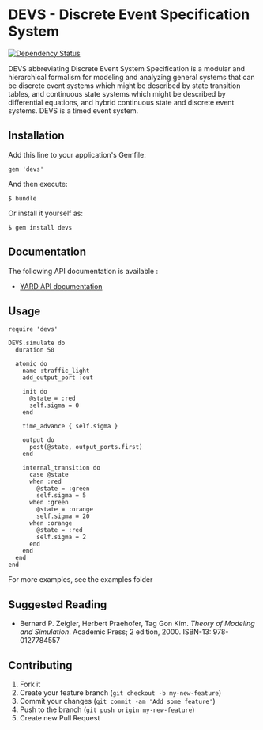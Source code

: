 # DEVS - Discrete Event Specification System

[![Dependency Status](https://gemnasium.com/romain1189/devs.png)](https://gemnasium.com/romain1189/devs)

DEVS abbreviating Discrete Event System Specification is a modular and hierarchical formalism for modeling and analyzing general systems that can be discrete event systems which might be described by state transition tables, and continuous state systems which might be described by differential equations, and hybrid continuous state and discrete event systems. DEVS is a timed event system.

## Installation

Add this line to your application's Gemfile:

    gem 'devs'

And then execute:

    $ bundle

Or install it yourself as:

    $ gem install devs

## Documentation

The following API documentation is available :

* [YARD API documentation](http://www.rubydoc.info/github/romain1189/devs/master/frames)

## Usage

    require 'devs'

    DEVS.simulate do
      duration 50

      atomic do
        name :traffic_light
        add_output_port :out

        init do
          @state = :red
          self.sigma = 0
        end

        time_advance { self.sigma }

        output do
          post(@state, output_ports.first)
        end

        internal_transition do
          case @state
          when :red
            @state = :green
            self.sigma = 5
          when :green
            @state = :orange
            self.sigma = 20
          when :orange
            @state = :red
            self.sigma = 2
          end
        end
      end
    end

For more examples, see the examples folder

## Suggested Reading

* Bernard P. Zeigler, Herbert Praehofer, Tag Gon Kim. *Theory of Modeling and Simulation*. Academic Press; 2 edition, 2000. ISBN-13: 978-0127784557

## Contributing

1. Fork it
2. Create your feature branch (`git checkout -b my-new-feature`)
3. Commit your changes (`git commit -am 'Add some feature'`)
4. Push to the branch (`git push origin my-new-feature`)
5. Create new Pull Request
